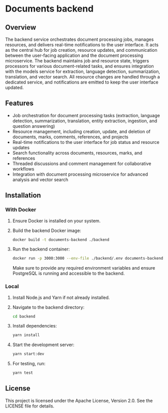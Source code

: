 # Documents backend

## Overview

The backend service orchestrates document processing jobs, manages resources, and delivers real-time notifications to the user interface. It acts as the central hub for job creation, resource updates, and communication between the user-facing application and the document processing microservice. The backend maintains job and resource state, triggers processors for various document-related tasks, and ensures integration with the models service for extraction, language detection, summarization, translation, and vector search. All resource changes are handled through a dedicated service, and notifications are emitted to keep the user interface updated.

## Features

- Job orchestration for document processing tasks (extraction, language detection, summarization, translation, entity extraction, ingestion, and question answering)
- Resource management, including creation, update, and deletion of documents, marks, comments, references, and projects
- Real-time notifications to the user interface for job status and resource updates
- Search functionality across documents, resources, marks, and references
- Threaded discussions and comment management for collaborative workflows
- Integration with document processing microservice for advanced analysis and vector search

## Installation

### With Docker

1. Ensure Docker is installed on your system.

2. Build the backend Docker image:

   ```bash
   docker build -t documents-backend ./backend
   ```

3. Run the backend container:

   ```bash
   docker run -p 3000:3000 --env-file ./backend/.env documents-backend
   ```

   Make sure to provide any required environment variables and ensure PostgreSQL is running and accessible to the backend.

### Local

1. Install Node.js and Yarn if not already installed.
2. Navigate to the backend directory:

   ```bash
   cd backend
   ```

3. Install dependencies:

   ```bash
   yarn install
   ```

4. Start the development server:

   ```bash
   yarn start:dev
   ```

5. For testing, run:

   ```bash
   yarn test
   ```

## License

This project is licensed under the Apache License, Version 2.0. See the LICENSE file for details.
